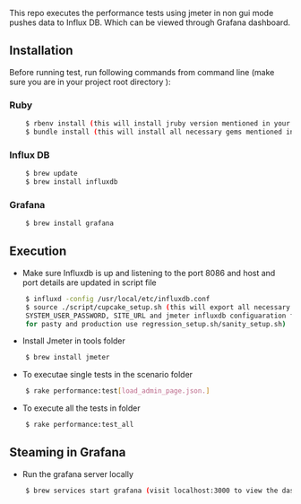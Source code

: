 This repo executes the performance tests using jmeter in non gui mode pushes data to Influx DB.
Which can be viewed through Grafana dashboard.

## Installation
Before running test,
run following commands from command line (make sure you are in your project root directory ):
### Ruby
```sh
    $ rbenv install (this will install jruby version mentioned in your .ruby-version file)
    $ bundle install (this will install all necessary gems mentioned in your Gemfile)
```
### Influx DB
```sh
    $ brew update
    $ brew install influxdb
```
### Grafana 
```sh
    $ brew install grafana
```

## Execution
- Make sure Influxdb is up and listening to the port 8086 and host and port details are updated in script file
```sh
    $ influxd -config /usr/local/etc/influxdb.conf
    $ source ./script/cupcake_setup.sh (this will export all necessary env and change your SYSTEM_USER_NAME, 
    SYSTEM_USER_PASSWORD, SITE_URL and jmeter influxdb configuaration for cupcake site creation, 
    for pasty and production use regression_setup.sh/sanity_setup.sh)
```
- Install Jmeter in tools folder 
```sh
    $ brew install jmeter
```
- To executae single tests in the scenario folder
```sh
    $ rake performance:test[load_admin_page.json.]
```
- To execute all the tests in folder
```sh
    $ rake performance:test_all
```
## Steaming in Grafana
- Run the grafana server locally
```sh
    $ brew services start grafana (visit localhost:3000 to view the dashboard)
```
